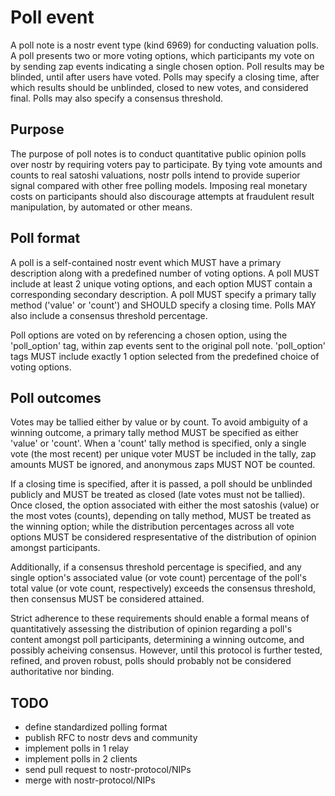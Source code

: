 # Poll event

A poll note is a nostr event type (kind 6969) for conducting valuation polls. A poll presents two or more voting options, which participants my vote on by sending zap events indicating a single chosen option. Poll results may be blinded, until after users have voted. Polls may specify a closing time, after which results should be unblinded, closed to new votes, and considered final. Polls may also specify a consensus threshold.

## Purpose

The purpose of poll notes is to conduct quantitative public opinion polls over nostr by requiring voters pay to participate. By tying vote amounts and counts to real satoshi valuations, nostr polls intend to provide superior signal compared with other free polling models. Imposing real monetary costs on participants should also discourage attempts at fraudulent result manipulation, by automated or other means.

## Poll format

A poll is a self-contained nostr event which MUST have a primary description along with a predefined number of voting options. A poll MUST include at least 2 unique voting options, and each option MUST contain a corresponding secondary description. A poll MUST specify a primary tally method ('value' or 'count') and SHOULD specify a closing time. Polls MAY also include a consensus threshold percentage.

Poll options are voted on by referencing a chosen option, using the 'poll_option' tag, within zap events sent to the original poll note. 'poll_option' tags MUST include exactly 1 option selected from the predefined choice of voting options.

## Poll outcomes

Votes may be tallied either by value or by count. To avoid ambiguity of a winning outcome, a primary tally method MUST be specified as either 'value' or 'count'. When a 'count' tally method is specified, only a single vote (the most recent) per unique voter MUST be included in the tally, zap amounts MUST be ignored, and anonymous zaps MUST NOT be counted. 

If a closing time is specified, after it is passed, a poll should be unblinded publicly and MUST be treated as closed (late votes must not be tallied). Once closed, the option associated with either the most satoshis (value) or the most votes (counts), depending on tally method, MUST be treated as the winning option; while the distribution percentages across all vote options MUST be considered respresentative of the distribution of opinion amongst participants.

Additionally, if a consensus threshold percentage is specified, and any single option's associated value (or vote count) percentage of the poll's total value (or vote count, respectively) exceeds the consensus threshold, then consensus MUST be considered attained.

Strict adherence to these requirements should enable a formal means of quantitatively assessing the distribution of opinion regarding a poll's content amongst poll participants, determining a winning outcome, and possibly acheiving consensus. However, until this protocol is further tested, refined, and proven robust, polls should probably not be considered authoritative nor binding.

## TODO

* define standardized polling format
* publish RFC to nostr devs and community
* implement polls in 1 relay
* implement polls in 2 clients
* send pull request to nostr-protocol/NIPs
* merge with nostr-protocol/NIPs
